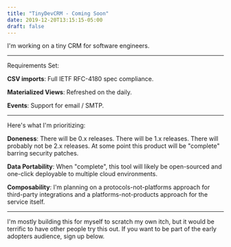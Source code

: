 ```yaml
---
title: "TinyDevCRM - Coming Soon"
date: 2019-12-20T13:15:15-05:00
draft: false
---
```


I'm working on a tiny CRM for software engineers.

__________

Requirements Set:

**CSV imports**: Full IETF RFC-4180 spec compliance.

**Materialized Views**: Refreshed on the daily.

**Events**: Support for email / SMTP.

__________

Here's what I'm prioritizing:

**Doneness**: There will be 0.x releases. There will be 1.x releases. There will
probably not be 2.x releases. At some point this product will be "complete"
barring security patches.

**Data Portability**: When "complete", this tool will likely be open-sourced and
one-click deployable to multiple cloud environments.

**Composability**: I'm planning on a protocols-not-platforms approach for
third-party integrations and a platforms-not-products approach for the service
itself.

__________

I'm mostly building this for myself to scratch my own itch, but it would be
terrific to have other people try this out. If you want to be part of the early
adopters audience, sign up below.
